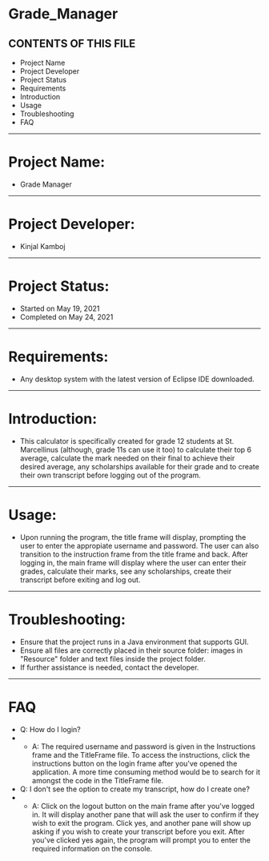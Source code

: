 # Grade_Manager

CONTENTS OF THIS FILE
------------------------------------
* Project Name
* Project Developer
* Project Status
* Requirements
* Introduction
* Usage
* Troubleshooting
* FAQ
------------------------------------
# Project Name: 
* Grade Manager
------------------------------------
# Project Developer: 
* Kinjal Kamboj
------------------------------------
# Project Status:
  * Started on May 19, 2021
  * Completed on May 24, 2021
------------------------------------
# Requirements: 
  * Any desktop system with the latest version of Eclipse IDE downloaded.
------------------------------------
# Introduction: 
  * This calculator is specifically created for grade 12 students at St. Marcellinus (although, grade 11s can use it too) to calculate their top 6 average, calculate the mark needed on their final to achieve their desired average, any scholarships available for their grade and to create their own transcript before logging out of the program.
------------------------------------
# Usage: 
  * Upon running the program, the title frame will display, prompting the user to enter the appropiate username and password. The user can also transition to the instruction frame from the title frame and back. After logging in, the main frame will display where the user can enter their grades, calculate their marks, see any scholarships, create their transcript before exiting and log out.
------------------------------------
# Troubleshooting: 
   * Ensure that the project runs in a Java environment that supports GUI.
   * Ensure all files are correctly placed in their source folder: images in "Resource" folder and text files inside the project folder. 
   * If further assistance is needed, contact the developer.
------------------------------------
# FAQ
   * Q: How do I login?
   * * A: The required username and password is given in the Instructions frame and the TitleFrame file. To access the instructions, click the instructions button on the login frame after you've opened the application. A more time consuming method would be to search for it amongst the code in the TitleFrame file.
   * Q: I don't see the option to create my transcript, how do I create one?
   * * A: Click on the logout button on the main frame after you've logged in. It will display another pane that will ask the user to confirm if they wish to exit the program. Click yes, and another pane will show up asking if you wish to create your transcript before you exit. After you've clicked yes again, the program will prompt you to enter the required information on the console.
